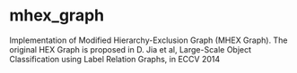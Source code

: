 # mhex_graph
Implementation of Modified Hierarchy-Exclusion Graph (MHEX Graph). The original HEX Graph is proposed in D. Jia et al, Large-Scale Object Classification using Label Relation Graphs, in ECCV 2014
